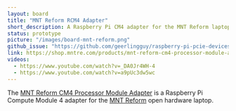 ```yaml
---
layout: board
title: "MNT Reform RCM4 Adapter"
short_description: A Raspberry Pi CM4 adapter for the MNT Reform laptop.
status: prototype
picture: "/images/board-mnt-reform.png"
github_issue: "https://github.com/geerlingguy/raspberry-pi-pcie-devices/issues/397"
link: https://shop.mntre.com/products/mnt-reform-cm4-processor-module-adapter
videos:
  - https://www.youtube.com/watch?v=_DA0Jr4WH-4
  - https://www.youtube.com/watch?v=a9pUc3dw5wc
---
```

The [MNT Reform CM4 Processor Module Adapter](https://source.mnt.re/reform/mnt-reform-raspberry-pi-cm4-som) is a Raspberry Pi Compute Module 4 adapter for the [MNT Reform](https://shop.mntmn.com/products/mnt-reform) open hardware laptop.
